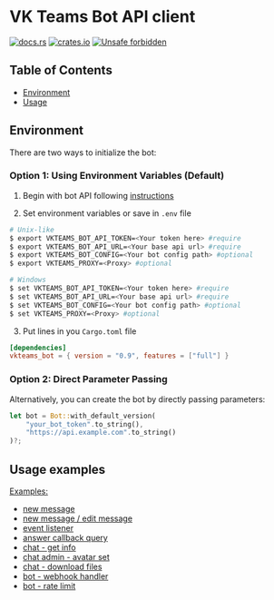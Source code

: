 # VK Teams Bot API client

[![docs.rs](https://img.shields.io/docsrs/vkteams-bot/latest)](https://docs.rs/vkteams-bot/latest/vkteams_bot/)
[![crates.io](https://img.shields.io/crates/v/vkteams-bot)](https://crates.io/crates/vkteams-bot)
[![Unsafe forbidden](https://img.shields.io/badge/unsafe-forbidden-success.svg)](https://github.com/rust-secure-code/safety-dance/)

## Table of Contents

- [Environment](#environment)
- [Usage](#usage-examples)

## Environment

There are two ways to initialize the bot:

### Option 1: Using Environment Variables (Default)

1. Begin with bot API following [instructions](https://teams.vk.com/botapi/?lang=en)

2. Set environment variables or save in `.env` file

```bash
# Unix-like
$ export VKTEAMS_BOT_API_TOKEN=<Your token here> #require
$ export VKTEAMS_BOT_API_URL=<Your base api url> #require
$ export VKTEAMS_BOT_CONFIG=<Your bot config path> #optional
$ export VKTEAMS_PROXY=<Proxy> #optional

# Windows
$ set VKTEAMS_BOT_API_TOKEN=<Your token here> #require
$ set VKTEAMS_BOT_API_URL=<Your base api url> #require
$ set VKTEAMS_BOT_CONFIG=<Your bot config path> #optional
$ set VKTEAMS_PROXY=<Proxy> #optional
```

3. Put lines in you `Cargo.toml` file

```toml
[dependencies]
vkteams_bot = { version = "0.9", features = ["full"] }
```

### Option 2: Direct Parameter Passing

Alternatively, you can create the bot by directly passing parameters:

```rust
let bot = Bot::with_default_version(
    "your_bot_token".to_string(),
    "https://api.example.com".to_string()
)?;
```

## Usage examples

[Examples:](examples)

- [new message](examples/new_message.rs)
- [new message / edit message](examples/emul_chat_gpt.rs)
- [event listener](examples/event_listener.rs)
- [answer callback query](examples/callback_query.rs)
- [chat - get info](examples/chat_get_info.rs)
- [chat admin - avatar set](examples/chat_admin_avatar_set.rs)
- [chat - download files](examples/chat_get_file.rs)
- [bot - webhook handler](examples/prometheus_webhook.rs)
- [bot - rate limit](examples/ratelimit_test.rs)
